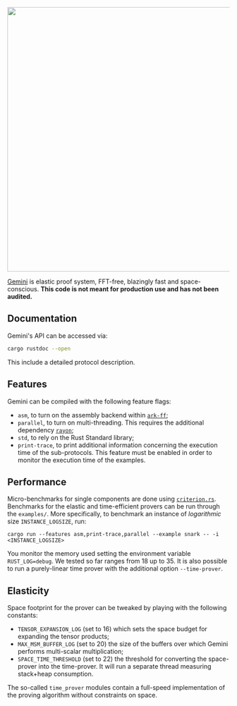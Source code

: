 <p align="center">
  <img src="doc/logo.svg" width=600px />
</p>


[Gemini](https://ia.cr/2022/420) is elastic proof system, FFT-free, blazingly fast and space-conscious.
**This code is **not** meant for production use and has not been audited.**


## Documentation

Gemini's API can be accessed via:

```bash
cargo rustdoc --open
```
This include a detailed protocol description.

## Features

Gemini can be compiled with the following feature flags:

- `asm`, to turn on the assembly backend within [`ark-ff`](https://docs.rs/ark-ff/);
- `parallel`, to turn on multi-threading. This requires the additional dependency [`rayon`](https://docs.rs/rayon/latest/rayon/);
- `std`, to rely on the Rust Standard library;
- `print-trace`, to print additional information concerning the execution time of the sub-protocols. This feature must be enabled in order to monitor the execution time of the examples.


## Performance

Micro-benchmarks for single components are done using [`criterion.rs`](https://github.com/bheisler/criterion.rs).
Benchmarks for the elastic and time-efficient provers can be run through the `examples/`.
More specifically, to benchmark an instance of *logarithmic* size `INSTANCE_LOGSIZE`, run:
```
cargo run --features asm,print-trace,parallel --example snark -- -i <INSTANCE_LOGSIZE>
```
You monitor the memory used setting the environment variable `RUST_LOG=debug`.
We tested so far ranges from 18 up to 35.
It is also possible to run a purely-linear time prover with the additional option `--time-prover`.

## Elasticity

Space footprint for the prover can be tweaked by playing with the following constants:
- `TENSOR_EXPANSION_LOG` (set to 16) which sets the space budget for expanding the tensor products;
- `MAX_MSM_BUFFER_LOG` (set to 20) the size of the buffers over which Gemini performs multi-scalar multiplication;
- `SPACE_TIME_THRESHOLD` (set to 22) the threshold for converting the space-prover into the time-prover.
It will run a separate thread measuring stack+heap consumption.

The so-called `time_prover` modules contain a full-speed implementation of the proving algorithm without constraints on space.
